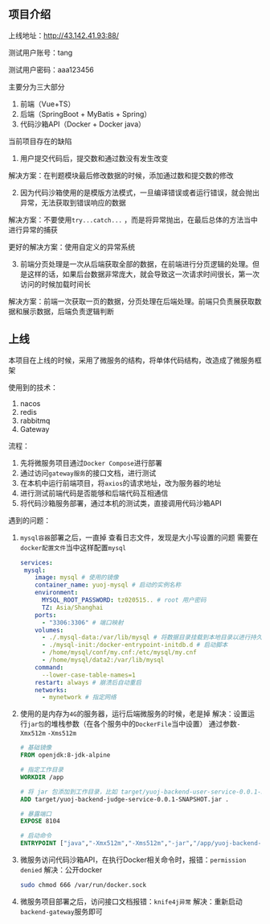 ## 项目介绍

上线地址：http://43.142.41.93:88/

测试用户账号：tang

测试用户密码：aaa123456

主要分为三大部分

1. 前端（Vue+TS）
2. 后端（SpringBoot + MyBatis + Spring）
3. 代码沙箱API（Docker + Docker java）

当前项目存在的缺陷

1. 用户提交代码后，提交数和通过数没有发生改变

解决方案：在判题模块最后修改数据的时候，添加通过数和提交数的修改

2. 因为代码沙箱使用的是模版方法模式，一旦编译错误或者运行错误，就会抛出异常，无法获取到错误响应的数据

解决方案：不要使用`try...catch...` ，而是将异常抛出，在最后总体的方法当中进行异常的捕获

更好的解决方案：使用自定义的异常系统

3. 前端分页处理是一次从后端获取全部的数据，在前端进行分页逻辑的处理。但是这样的话，如果后台数据非常庞大，就会导致这一次请求时间很长，第一次访问的时候加载时间长

解决方案：前端一次获取一页的数据，分页处理在后端处理。前端只负责展获取数据和展示数据，后端负责逻辑判断

## 上线

本项目在上线的时候，采用了微服务的结构，将单体代码结构，改造成了微服务框架

使用到的技术：

1. nacos
2. redis
3. rabbitmq
4. Gateway

流程：

1. 先将微服务项目通过`Docker Compose`进行部署
2. 通过访问`gateway服务`的接口文档，进行测试
3. 在本机中运行前端项目，将`axios`的请求地址，改为服务器的地址
4. 进行测试前端代码是否能够和后端代码互相通信
5. 将代码沙箱服务部署，通过本机的测试类，直接调用代码沙箱API

遇到的问题：

1. `mysql容器`部署之后，一直掉
   查看日志文件，发现是大小写设置的问题
   需要在`docker配置文件`当中这样配置`mysql`

   ```yaml
   services: 
   	mysql:
       image: mysql # 使用的镜像
       container_name: yuoj-mysql # 启动的实例名称
       environment:
         MYSQL_ROOT_PASSWORD: tz020515.. # root 用户密码
         TZ: Asia/Shanghai
       ports:
         - "3306:3306" # 端口映射
       volumes:
         - ./.mysql-data:/var/lib/mysql # 将数据目录挂载到本地目录以进行持久化
         - ./mysql-init:/docker-entrypoint-initdb.d # 启动脚本
         - /home/mysql/conf/my.cnf:/etc/mysql/my.cnf
         - /home/mysql/data2:/var/lib/mysql
       command:
         --lower-case-table-names=1
       restart: always # 崩溃后自动重启
       networks:
         - mynetwork # 指定网络
   ```

2. 使用的是内存为`4G`的服务器，运行后端微服务的时候，老是掉
   解决：设置运行`jar包`的堆栈参数（在各个服务中的`DockerFile`当中设置）
   通过参数`-Xmx512m` `-Xms512m` 

   ```dockerfile
   # 基础镜像
   FROM openjdk:8-jdk-alpine
   
   # 指定工作目录
   WORKDIR /app
   
   # 将 jar 包添加到工作目录，比如 target/yuoj-backend-user-service-0.0.1-SNAPSHOT.jar
   ADD target/yuoj-backend-judge-service-0.0.1-SNAPSHOT.jar .
   
   # 暴露端口
   EXPOSE 8104
   
   # 启动命令
   ENTRYPOINT ["java","-Xmx512m","-Xms512m","-jar","/app/yuoj-backend-judge-service-0.0.1-SNAPSHOT.jar","--spring.profiles.active=prod"]
   ```

3. 微服务访问代码沙箱API，在执行Docker相关命令时，报错：`permission denied` 
   解决：公开docker

   ```sh
   sudo chmod 666 /var/run/docker.sock
   ```
   
4. 微服务项目部署之后，访问接口文档报错：`knife4j异常` 
   解决：重新启动`backend-gateway`服务即可


